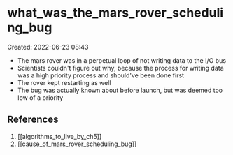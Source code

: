# what_was_the_mars_rover_scheduling_bug
Created: 2022-06-23 08:43

- The mars rover was in a perpetual loop of not writing data to the I/O bus
- Scientists couldn't figure out why, because the process for writing data was a high priority process and should've been done first
- The rover kept restarting as well
- The bug was actually known about before launch, but was deemed too low of a priority

## References
1. [[algorithms_to_live_by_ch5]]
2. [[cause_of_mars_rover_scheduling_bug]]